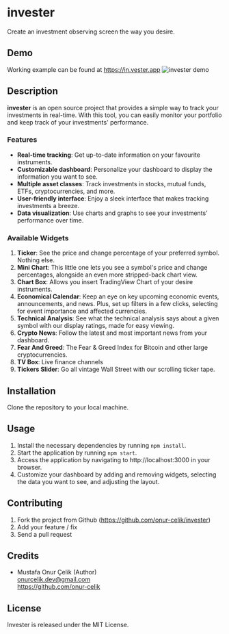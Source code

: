 # invester
Create an investment observing screen the way you desire.

## Demo
Working example can be found at https://in.vester.app
![invester demo](https://firebasestorage.googleapis.com/v0/b/investerapp.appspot.com/o/invester-demo.png?alt=media&token=0338a366-b134-4af9-b8ac-f9a01cd12427)
## Description
**invester** is an open source project that provides a simple way to track your investments in real-time. With this tool, you can easily monitor your portfolio and keep track of your investments' performance.

### Features
- **Real-time tracking**: Get up-to-date information on your favourite instruments.
- **Customizable dashboard**: Personalize your dashboard to display the information you want to see.
- **Multiple asset classes**: Track investments in stocks, mutual funds, ETFs, cryptocurrencies, and more.
- **User-friendly interface**: Enjoy a sleek interface that makes tracking investments a breeze.
- **Data visualization**: Use charts and graphs to see your investments' performance over time.

### Available Widgets
1. **Ticker**: See the price and change percentage of your preferred symbol. Nothing else.
2. **Mini Chart**: This little one lets you see a symbol's price and change percentages, alongside an even more stripped-back chart view.
3. **Chart Box**: Allows you insert TradingView Chart of your desire instruments.
4. **Economical Calendar**: Keep an eye on key upcoming economic events, announcements, and news. Plus, set up filters in a few clicks, selecting for event importance and affected currencies.
5. **Technical Analysis**: See what the technical analysis says about a given symbol with our display ratings, made for easy viewing.
6. **Crypto News**: Follow the latest and most important news from your dashboard.
7. **Fear And Greed**: The Fear & Greed Index for Bitcoin and other large cryptocurrencies.
8. **TV Box**: Live finance channels
9. **Tickers Slider**: Go all vintage Wall Street with our scrolling ticker tape.
## Installation
Clone the repository to your local machine.
## Usage
1. Install the necessary dependencies by running `npm install`.  
2. Start the application by running `npm start`.  
3. Access the application by navigating to http://localhost:3000 in your browser.
4. Customize your dashboard by adding and removing widgets, selecting the data you want to see, and adjusting the layout.

## Contributing
1. Fork the project from Github (https://github.com/onur-celik/invester)
2. Add your feature / fix
3. Send a pull request
## Credits
- Mustafa Onur Çelik (Author)  
onurcelik.dev@gmail.com  
https://github.com/onur-celik  

## License
Invester is released under the MIT License. 